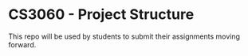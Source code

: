 CS3060 - Project Structure
===================

This repo will be used by students to submit their assignments moving forward.   


